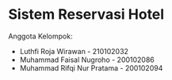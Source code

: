# Sistem Reservasi Hotel
 
Anggota Kelompok:
- Luthfi Roja Wirawan - 210102032
- Muhammad Faisal Nugroho - 200102086
- Muhammad Rifqi Nur Pratama - 200102094
